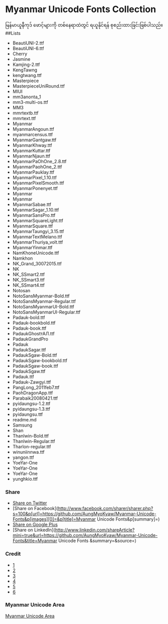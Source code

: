 # Myanmar Unicode Fonts Collection
မြန်မာယူနီကုဒ် ဖောင့်များကို တစ်နေရာထဲတွင် ရယူနိုင်ရန် စုစည်းထားခြင်းဖြစ်ပါသည်။
##Lists
+ BeautiUNI-2.ttf
+ BeautiUNI-6.ttf
+ Cherry
+ Jasmine
+ Kamjing-2.ttf
+ KengTawng
+ kengtwang.ttf
+ Masterpiece
+ MasterpieceUniRound.ttf
+ MIUI
+ mm3anonta_1
+ mm3-multi-os.ttf
+ MM3
+ mmrtextb.ttf
+ mmrtext.ttf
+ Myanmar
+ MyanmarAngoun.ttf
+ myanmarcensus.ttf
+ MyanmarGantgaw.ttf
+ MyanmarKhway.ttf
+ MyanmarKuttar.ttf
+ MyanmarNjaun.ttf
+ MyanmarPaOhOne_2.8.ttf
+ MyanmarPaohOne_2.ttf
+ MyanmarPauklay.ttf
+ MyanmarPixel_1.10.ttf
+ MyanmarPixelSmooth.ttf
+ MyanmarPonenyet.ttf
+ Myanmar
+ Myanmar
+ MyanmarSabae.ttf
+ MyanmarSagar_1.10.ttf
+ MyanmarSansPro.ttf
+ MyanmarSquareLight.ttf
+ MyanmarSquare.ttf
+ MyanmarTaungyi_3.15.ttf
+ MyanmarTextMelano.ttf
+ MyanmarThuriya_volt.ttf
+ MyanmarYinmar.ttf
+ NamKhoneUnicode.ttf
+ Namkhon
+ NK_Grand_30072015.ttf
+ NK
+ NK_SSmart2.ttf
+ NK_SSmart3.ttf
+ NK_SSmart4.ttf
+ Notosan
+ NotoSansMyanmar-Bold.ttf
+ NotoSansMyanmar-Regular.ttf
+ NotoSansMyanmarUI-Bold.ttf
+ NotoSansMyanmarUI-Regular.ttf
+ Padauk-bold.ttf
+ Padauk-bookbold.ttf
+ Padauk-book.ttf
+ PadaukGhostтАЛ.ttf
+ PadaukGrandPro
+ Padauk
+ PadaukSagar.ttf
+ PadaukSgaw-Bold.ttf
+ PadaukSgaw-bookbold.ttf
+ PadaukSgaw-book.ttf
+ PadaukSgaw.ttf
+ Padauk.ttf
+ Padauk-Zawgyi.ttf
+ PangLong_2011feb7.ttf
+ PaohDragonApp.ttf
+ Parabaik20080421.ttf
+ pyidaungsu-1.2.ttf
+ pyidaungsu-1.3.ttf
+ pyidaungsu.ttf
+ readme.md
+ Samsung
+ Shan
+ Thanlwin-Bold.ttf
+ Thanlwin-Regular.ttf
+ Tharlon-regular.ttf
+ winuniinnwa.ttf
+ yangon.ttf
+ YoeYar-One
+ YoeYar-One
+ YoeYar-One
+ yunghkio.ttf

### Share
+ [Share on Twitter](http://twitter.com/home?status=https://github.com/AungMyoKyaw/Myanmar-Unicode-Fonts)
+ [Share on Facebook](http://www.facebook.com/sharer/sharer.php?s=100&p[url]=https://github.com/AungMyoKyaw/Myanmar-Unicode-Fonts&p[images][0]=&p[title]=Myanmar Unicode Fonts&p[summary]=)
+ [Share on Google Plus](https://plus.google.com/share?url=https://github.com/AungMyoKyaw/Myanmar-Unicode-Fonts)
+ [Share on LinkedIn](http://www.linkedin.com/shareArticle?mini=true&url=https://github.com/AungMyoKyaw/Myanmar-Unicode-Fonts&title=Myanmar Unicode Fonts &summary=&source=)

### Credit
+ [1](https://app.box.com/s/303d59rj7rbqmmewcy1szssojywd6sfa)
+ [2](https://www.mediafire.com/folder/3amsfgkvkw7dh)
+ [3](https://my.pcloud.com/publink/show?code=xdt#folder=14258538)
+ [4](https://github.com/khmertype)
+ [5](https://www.mediafire.com/folder/3amsfgkvkw7dh)
+ [6](https://app.box.com/s/718wwwoatzr1gy531o4bgqqg4g2hh8m9)

### Myanmar Unicode Area
[Myanmar Unicode Area](https://www.facebook.com/groups/mmUnicode/)